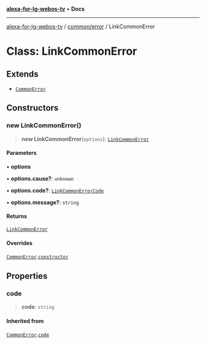 [**alexa-for-lg-webos-tv**](../../../README.md) • **Docs**

***

[alexa-for-lg-webos-tv](../../../modules.md) / [common/error](../README.md) / LinkCommonError

# Class: LinkCommonError

## Extends

- [`CommonError`](CommonError.md)

## Constructors

### new LinkCommonError()

> **new LinkCommonError**(`options`): [`LinkCommonError`](LinkCommonError.md)

#### Parameters

• **options**

• **options.cause?**: `unknown`

• **options.code?**: [`LinkCommonErrorCode`](../type-aliases/LinkCommonErrorCode.md)

• **options.message?**: `string`

#### Returns

[`LinkCommonError`](LinkCommonError.md)

#### Overrides

[`CommonError`](CommonError.md).[`constructor`](CommonError.md#constructors)

## Properties

### code

> **code**: `string`

#### Inherited from

[`CommonError`](CommonError.md).[`code`](CommonError.md#code)
